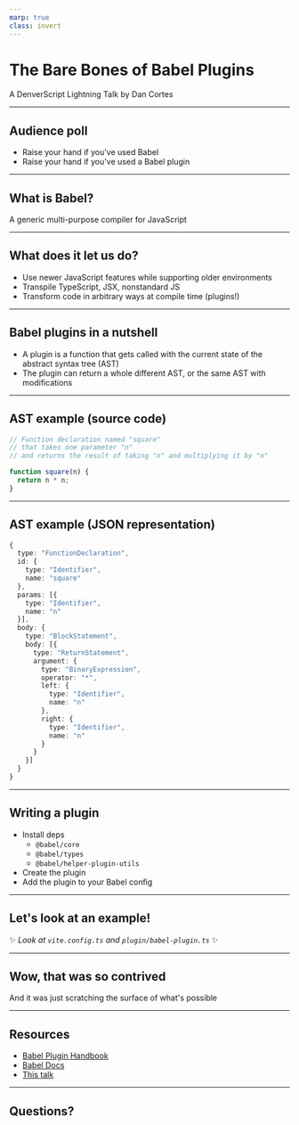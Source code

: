 ```yaml
---
marp: true
class: invert
---
```


# The Bare Bones of Babel Plugins

A DenverScript Lightning Talk
by Dan Cortes

---

## Audience poll

- Raise your hand if you've used Babel
- Raise your hand if you've used a Babel plugin

---

## What is Babel?

A generic multi-purpose compiler for JavaScript

---

## What does it let us do?

- Use newer JavaScript features while supporting older environments
- Transpile TypeScript, JSX, nonstandard JS
- Transform code in arbitrary ways at compile time (plugins!)

---

## Babel plugins in a nutshell

- A plugin is a function that gets called with the current state of the abstract syntax tree (AST)
- The plugin can return a whole different AST, or the same AST with modifications

---

## AST example (source code)

```ts
// Function declaration named "square"
// that takes one parameter "n"
// and returns the result of taking "n" and multiplying it by "n"

function square(n) {
  return n * n;
}
```

---

## AST example (JSON representation)

```ts
{
  type: "FunctionDeclaration",
  id: {
    type: "Identifier",
    name: "square"
  },
  params: [{
    type: "Identifier",
    name: "n"
  }],
  body: {
    type: "BlockStatement",
    body: [{
      type: "ReturnStatement",
      argument: {
        type: "BinaryExpression",
        operator: "*",
        left: {
          type: "Identifier",
          name: "n"
        },
        right: {
          type: "Identifier",
          name: "n"
        }
      }
    }]
  }
}
```

---

## Writing a plugin

- Install deps
  - `@babel/core`
  - `@babel/types`
  - `@babel/helper-plugin-utils`
- Create the plugin
- Add the plugin to your Babel config

---

## Let's look at an example!

✨ _Look at `vite.config.ts` and `plugin/babel-plugin.ts`_ ✨

---

## Wow, that was so contrived

And it was just scratching the surface of what's possible

---

## Resources

- [Babel Plugin Handbook](https://github.com/jamiebuilds/babel-handbook/blob/master/translations/en/plugin-handbook.md)
- [Babel Docs](https://babeljs.io/docs/en/plugins)
- [This talk](https://github.com/dgca/denverscript-babel-lightning-talk)

---

## Questions?
